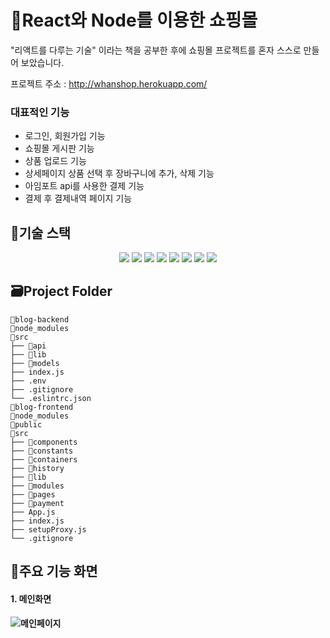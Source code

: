 # 🦄React와 Node를 이용한 쇼핑몰
"리액트를 다루는 기술" 이라는 책을 공부한 후에 쇼핑몰 프로젝트를 혼자 스스로 만들어 보았습니다.
 
프로젝트 주소 : 
http://whanshop.herokuapp.com/  
### 대표적인 기능
* 로그인, 회원가입 기능
* 쇼핑몰 게시판 기능
* 상품 업로드 기능
* 상세페이지 상품 선택 후 장바구니에 추가, 삭제 기능
* 아임포트 api를 사용한 결제 기능 
* 결제 후 결제내역 페이지 기능

## 🔨기술 스택
<div align="center">
  <img src="https://img.shields.io/badge/React-61DAFB?style=for-the-badge&logo=React&logoColor=white">
  <img src="https://img.shields.io/badge/Node.js-339933?style=for-the-badge&logo=Node.js&logoColor=white">
  <img src="https://img.shields.io/badge/Heroku-430098?style=for-the-badge&logo=Heroku&logoColor=white">
  <img src="https://img.shields.io/badge/Nodemon-76D04B?style=for-the-badge&logo=Nodemon&logoColor=white">
  <img src="https://img.shields.io/badge/Redux-764ABC?style=for-the-badge&logo=Redux&logoColor=white">
  <img src="https://img.shields.io/badge/Redux-Saga-999999?style=for-the-badge&logo=Redux-Saga&logoColor=white">
  <img src="https://img.shields.io/badge/MongoDB-47A248?style=for-the-badge&logo=MongoDB&logoColor=white">
  <img src="https://img.shields.io/badge/Koa-33333D?style=for-the-badge&logo=Koa&logoColor=white">
</div>


## 🗃️Project Folder

```
📁blog-backend
📁node_modules
📁src
├── 📁api
├── 📁lib
├── 📁models
├── index.js
├── .env
├── .gitignore
└── .eslintrc.json
📁blog-frontend
📁node_modules
📁public
📁src
├── 📁components
├── 📁constants
├── 📁containers
├── 📁history
├── 📁lib
├── 📁modules
├── 📁pages
├── 📁payment
├── App.js
├── index.js
├── setupProxy.js
└── .gitignore

```

## 📌주요 기능 화면
#### **1. 메인화면**   


#### ![메인페이지]()

